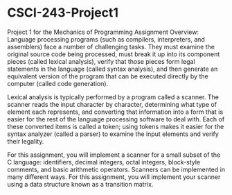 # CSCI-243-Project1
Project 1 for the Mechanics of Programming
Assignment Overview:
Language processing programs (such as compilers, interpreters, and assemblers) face a number of challenging tasks. They must examine the original source code being processed, must break it up into its component pieces (called lexical analysis), verify that those pieces form legal statements in the language (called syntax analysis), and then generate an equivalent version of the program that can be executed directly by the computer (called code generation).

Lexical analysis is typically performed by a program called a scanner. The scanner reads the input character by character, determining what type of element each represents, and converting that information into a form that is easier for the rest of the language processing software to deal with. Each of these converted items is called a token; using tokens makes it easier for the syntax analyzer (called a parser) to examine the input elements and verify their legality.

For this assignment, you will implement a scanner for a small subset of the C language: identifiers, decimal integers, octal integers, block-style comments, and basic arithmetic operators. Scanners can be implemented in many different ways. For this assignment, you will implement your scanner using a data structure known as a transition matrix.
